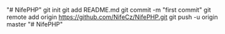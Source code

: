 "# NifePHP"  git init git add README.md git commit -m "first commit" git remote add origin https://github.com/NifeCz/NifePHP.git git push -u origin master
"# NifePHP" 
